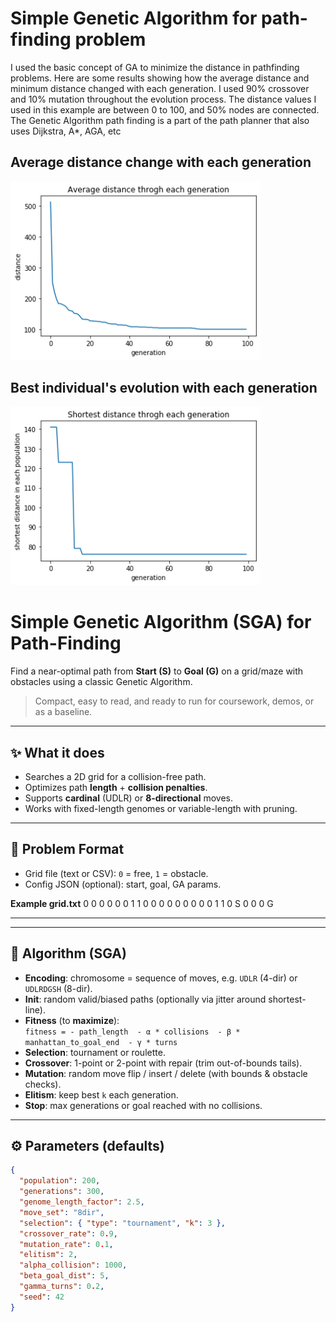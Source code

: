 # Simple Genetic Algorithm for path-finding problem

I used the basic concept of GA to minimize the distance in pathfinding problems. Here are some results showing how the average 
distance and minimum distance changed with each generation. I used 90% crossover and 10% mutation throughout the evolution 
process. The distance values I used in this example are between 0 to 100, and 50% nodes are connected. 
The Genetic Algorithm path finding is a part of the path planner that also uses Dijkstra, A*, AGA, etc 

## Average distance change with each generation
<img src="average.png" width="400"/>

## Best individual's evolution with each generation
<img src="shortest.png" width="400"/>

# Simple Genetic Algorithm (SGA) for Path-Finding

Find a near-optimal path from **Start (S)** to **Goal (G)** on a grid/maze with obstacles using a classic Genetic Algorithm.

> Compact, easy to read, and ready to run for coursework, demos, or as a baseline.

---

## ✨ What it does
- Searches a 2D grid for a collision-free path.
- Optimizes path **length** + **collision penalties**.
- Supports **cardinal** (UDLR) or **8-directional** moves.
- Works with fixed-length genomes or variable-length with pruning.

---

## 🔧 Problem Format
- Grid file (text or CSV): `0` = free, `1` = obstacle.
- Config JSON (optional): start, goal, GA params.

**Example grid.txt**
0 0 0 0 0
0 1 1 0 0
0 0 0 0 0
0 0 1 1 0
S 0 0 0 G

---


---

## 🧬 Algorithm (SGA)
- **Encoding**: chromosome = sequence of moves, e.g. `UDLR` (4-dir) or `UDLRDGSH` (8-dir).
- **Init**: random valid/biased paths (optionally via jitter around shortest-line).
- **Fitness** (to **maximize**):  
  `fitness = - path_length  - α * collisions  - β * manhattan_to_goal_end  - γ * turns`
- **Selection**: tournament or roulette.
- **Crossover**: 1-point or 2-point with repair (trim out-of-bounds tails).
- **Mutation**: random move flip / insert / delete (with bounds & obstacle checks).
- **Elitism**: keep best `k` each generation.
- **Stop**: max generations or goal reached with no collisions.

---

## ⚙️ Parameters (defaults)
```json
{
  "population": 200,
  "generations": 300,
  "genome_length_factor": 2.5,
  "move_set": "8dir",
  "selection": { "type": "tournament", "k": 3 },
  "crossover_rate": 0.9,
  "mutation_rate": 0.1,
  "elitism": 2,
  "alpha_collision": 1000,
  "beta_goal_dist": 5,
  "gamma_turns": 0.2,
  "seed": 42
}
